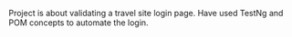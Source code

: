 Project is about validating a travel site login page. Have used TestNg and POM concepts to automate the login.
